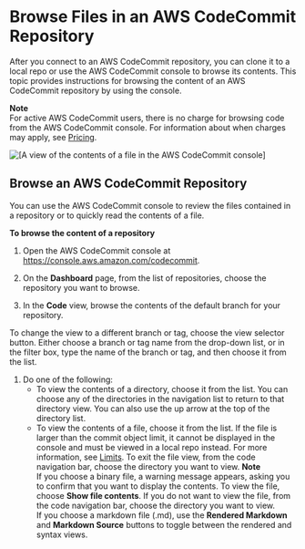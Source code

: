 # Browse Files in an AWS CodeCommit Repository<a name="how-to-browse"></a>

After you connect to an AWS CodeCommit repository, you can clone it to a local repo or use the AWS CodeCommit console to browse its contents\. This topic provides instructions for browsing the content of an AWS CodeCommit repository by using the console\.

**Note**  
For active AWS CodeCommit users, there is no charge for browsing code from the AWS CodeCommit console\. For information about when charges may apply, see [Pricing](http://aws.amazon.com/codecommit/pricing/)\.

![\[A view of the contents of a file in the AWS CodeCommit console\]](http://docs.aws.amazon.com/codecommit/latest/userguide/images/codecommit-code-browse-file.png)

## Browse an AWS CodeCommit Repository<a name="how-to-browse-console"></a>

You can use the AWS CodeCommit console to review the files contained in a repository or to quickly read the contents of a file\. 

**To browse the content of a repository**

1. Open the AWS CodeCommit console at [https://console\.aws\.amazon\.com/codecommit](https://console.aws.amazon.com/codecommit)\.

1. On the **Dashboard** page, from the list of repositories, choose the repository you want to browse\. 

1.  In the **Code** view, browse the contents of the default branch for your repository\. 

   To change the view to a different branch or tag, choose the view selector button\. Either choose a branch or tag name from the drop\-down list, or in the filter box, type the name of the branch or tag, and then choose it from the list\.

1. Do one of the following:
   + To view the contents of a directory, choose it from the list\. You can choose any of the directories in the navigation list to return to that directory view\. You can also use the up arrow at the top of the directory list\.
   + To view the contents of a file, choose it from the list\. If the file is larger than the commit object limit, it cannot be displayed in the console and must be viewed in a local repo instead\. For more information, see [Limits](limits.md)\. To exit the file view, from the code navigation bar, choose the directory you want to view\.
**Note**  
If you choose a binary file, a warning message appears, asking you to confirm that you want to display the contents\. To view the file, choose **Show file contents**\. If you do not want to view the file, from the code navigation bar, choose the directory you want to view\.  
If you choose a markdown file \(\.md\), use the **Rendered Markdown** and **Markdown Source** buttons to toggle between the rendered and syntax views\.